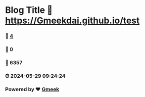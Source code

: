 # Blog Title :link: https://Gmeekdai.github.io/test 
### :page_facing_up: [4](https://Gmeekdai.github.io/test/tag.html) 
### :speech_balloon: 0 
### :hibiscus: 6357 
### :alarm_clock: 2024-05-29 09:24:24 
### Powered by :heart: [Gmeek](https://github.com/Meekdai/Gmeek)
